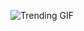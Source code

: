 
<!-- GIF_SECTION -->
![Trending GIF](https://media3.giphy.com/media/v1.Y2lkPThiYjIxNzcybmF5bjBoank4YWo2NmFxOXp2cng5ZnZvajFxb3lhazQyYzNib2I2eCZlcD12MV9naWZzX3NlYXJjaCZjdD1n/SS3OndLI7c3ZYnr0vM/giphy.gif)
<!-- END_GIF_SECTION -->
